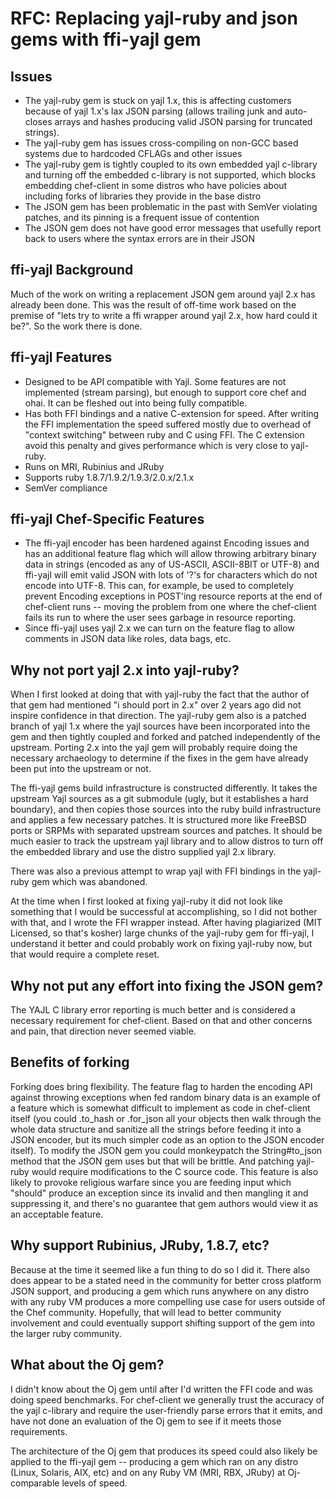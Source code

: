 # RFC: Replacing yajl-ruby and json gems with ffi-yajl gem

## Issues

* The yajl-ruby gem is stuck on yajl 1.x, this is affecting customers because of yajl 1.x's lax JSON parsing (allows trailing junk and
  auto-closes arrays and hashes producing valid JSON parsing for truncated strings).
* The yajl-ruby gem has issues cross-compiling on non-GCC based systems due to hardcoded CFLAGs and other issues
* The yajl-ruby gem is tightly coupled to its own embedded yajl c-library and turning off the embedded c-library is not supported, which
  blocks embedding chef-client in some distros who have policies about including forks of libraries they provide in the base distro
* The JSON gem has been problematic in the past with SemVer violating patches, and its pinning is a frequent issue of contention
* The JSON gem does not have good error messages that usefully report back to users where the syntax errors are in their JSON

## ffi-yajl Background

Much of the work on writing a replacement JSON gem around yajl 2.x has already been done.  This was the result of off-time work based on
the premise of "lets try to write a ffi wrapper around yajl 2.x, how hard could it be?".  So the work there is done.

## ffi-yajl Features

* Designed to be API compatible with Yajl.  Some features are not implemented (stream parsing), but enough to support core chef and ohai.  It
  can be fleshed out into being fully compatible.
* Has both FFI bindings and a native C-extension for speed.  After writing the FFI implementation the speed suffered mostly due to overhead of
  "context switching" between ruby and C using FFI.  The C extension avoid this penalty and gives performance which is very close to yajl-ruby.
* Runs on MRI, Rubinius and JRuby
* Supports ruby 1.8.7/1.9.2/1.9.3/2.0.x/2.1.x
* SemVer compliance

## ffi-yajl Chef-Specific Features

* The ffi-yajl encoder has been hardened against Encoding issues and has an additional feature flag which will allow throwing arbitrary binary
  data in strings (encoded as any of US-ASCII, ASCII-8BIT or UTF-8) and ffi-yajl will emit valid JSON with lots of '?'s for characters which do
  not encode into UTF-8.  This can, for example, be used to completely prevent Encoding exceptions in POST'ing resource reports at the end of
  chef-client runs -- moving the problem from one where the chef-client fails its run to where the user sees garbage in resource reporting.
* Since ffi-yajl uses yajl 2.x we can turn on the feature flag to allow comments in JSON data like roles, data bags, etc.

## Why not port yajl 2.x into yajl-ruby?

When I first looked at doing that with yajl-ruby the fact that the author of that gem had mentioned "i should port in 2.x" over 2 years ago did
not inspire confidence in that direction.  The yajl-ruby gem also is a patched branch of yajl 1.x where the yajl sources have been incorporated 
into the gem and then tightly coupled and forked and patched independently of the upstream.  Porting 2.x into the yajl gem will probably require
doing the necessary archaeology to determine if the fixes in the gem have already been put into the upstream or not.

The ffi-yajl gems build infrastructure is constructed differently.  It takes the upstream Yajl sources as a git submodule (ugly, but it establishes
a hard boundary), and then copies those sources into the ruby build infrastructure and applies a few necessary patches.  It is structured more like
FreeBSD ports or SRPMs with separated upstream sources and patches.  It should be much easier to track the upstream yajl library and to allow
distros to turn off the embedded library and use the distro supplied yajl 2.x library.

There was also a previous attempt to wrap yajl with FFI bindings in the yajl-ruby gem which was abandoned.

At the time when I first looked at fixing yajl-ruby it did not look like something that I would be successful at accomplishing, so I did not
bother with that, and I wrote the FFI wrapper instead.  After having plagiarized (MIT Licensed, so that's kosher) large chunks of the yajl-ruby gem
for ffi-yajl, I understand it better and could probably work on fixing yajl-ruby now, but that would require a complete reset.

## Why not put any effort into fixing the JSON gem?

The YAJL C library error reporting is much better and is considered a necessary requirement for chef-client.  Based on that and other concerns and
pain, that direction never seemed viable.

## Benefits of forking

Forking does bring flexibility.  The feature flag to harden the encoding API against throwing exceptions when fed random binary data is an example of a
feature which is somewhat difficult to implement as code in chef-client itself (you could .to_hash or .for_json all your objects then walk through
the whole data structure and sanitize all the strings before feeding it into a JSON encoder, but its much simpler code as an option to the JSON
encoder itself).  To modify the JSON gem you could monkeypatch the String#to_json method that the JSON gem uses but that will be brittle.  And
patching yajl-ruby would require modifications to the C source code.  This feature is also likely to provoke religious warfare since you are feeding
input which "should" produce an exception since its invalid and then mangling it and suppressing it, and there's no guarantee that gem authors would
view it as an acceptable feature.

## Why support Rubinius, JRuby, 1.8.7, etc?

Because at the time it seemed like a fun thing to do so I did it.  There also does appear to be a stated need in the community for better cross platform
JSON support, and producing a gem which runs anywhere on any distro with any ruby VM produces a more compelling use case for users outside of the
Chef community.  Hopefully, that will lead to better community involvement and could eventually support shifting support of the gem into the larger
ruby community.

## What about the Oj gem?

I didn't know about the Oj gem until after I'd written the FFI code and was doing speed benchmarks.  For chef-client we generally trust the accuracy of
the yajl c-library and require the user-friendly parse errors that it emits, and have not done an evaluation of the Oj gem to see if it meets those
requirements.

The architecture of the Oj gem that produces its speed could also likely be applied to the ffi-yajl gem -- producing a gem which ran on any distro (Linux,
Solaris, AIX, etc) and on any Ruby VM (MRI, RBX, JRuby) at Oj-comparable levels of speed.


